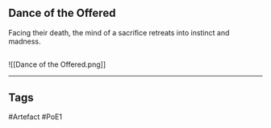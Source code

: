 ## Dance of the Offered
Facing their death,
the mind of a sacrifice
retreats into instinct and madness.
##
![[Dance of the Offered.png]]

---
## Tags
#Artefact
#PoE1